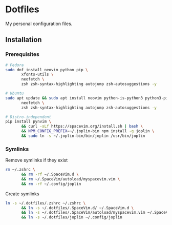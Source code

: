# Dotfiles
My personal configuration files.

## Installation
### Prerequisites
```bash
# Fedora
sudo dnf install neovim python pip \
       xfonts-utils \
       neofetch \
       zsh zsh-syntax-highlighting autojump zsh-autosuggestions -y

# Ubuntu
sudo apt update && sudo apt install neovim python-is-python3 python3-pip \
       neofetch \
       zsh zsh-syntax-highlighting autojump zsh-autosuggestions -y

# Distro-independent
pip install pynvim \
       && curl -sLf https://spacevim.org/install.sh | bash \
       && NPM_CONFIG_PREFIX=~/.joplin-bin npm install -g joplin \
       && sudo ln -s ~/.joplin-bin/bin/joplin /usr/bin/joplin
```

### Symlinks
Remove symlinks if they exist
```bash
rm ~/.zshrc \
       && rm -rf ~/.SpaceVim.d \
       && rm ~/.SpaceVim/autoload/myspacevim.vim \
       && rm -rf ~/.config/joplin
```

Create symlinks
```bash
ln -s ~/.dotfiles/.zshrc ~/.zshrc \
       && ln -s ~/.dotfiles/.SpaceVim.d/ ~/.SpaceVim.d \
       && ln -s ~/.dotfiles/.SpaceVim/autoload/myspacevim.vim ~/.SpaceVim/autoload/myspacevim.vim \
       && ln -s ~/.dotfiles/joplin ~/.config/joplin
```
